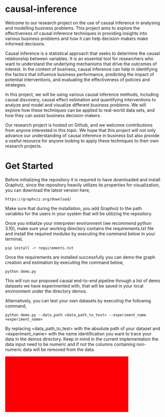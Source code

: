 # causal-inference

Welcome to our research project on the use of causal inference in analysing and modelling business problems. This project aims to explore the effectiveness of causal inference techniques in providing insights into various business problems and how it can help decision-makers make informed decisions.

Causal inference is a statistical approach that seeks to determine the causal relationship between variables. It is an essential tool for researchers who want to understand the underlying mechanisms that drive the outcomes of interest. In the context of business, causal inference can help in identifying the factors that influence business performance, predicting the impact of potential interventions, and evaluating the effectiveness of policies and strategies.

In this project, we will be using various causal inference methods, including causal discovery, causal effect estimation and quantifying interventions to analyze and model and visualize different business problems. We will explore how these techniques can be applied to real-world data sets, and how they can assist business decision-makers.

Our research project is hosted on Github, and we welcome contributions from anyone interested in this topic. We hope that this project will not only advance our understanding of causal inference in business but also provide a useful resource for anyone looking to apply these techniques to their own research projects.


# Get Started

Before initializing the repository it is required to have downloaded and install Graphviz, since the repository heavily utilizes its properties for visualization, you can download the latest version here,

```
https://graphviz.org/download/
```

Make sure that during the installation, you add Graphviz to the path variables for the users in your system that will be utilizing the repository.


Once you initialize your interpreter environment (we recommend python 3.10), make sure your working directory contains the requirements.txt file and install the required modules by executing the command below in your terminal,

```
pip install -r requirements.txt
```

Once the requirements are installed successfully you can demo the graph creation and estimation by executing the command below, 

```
python demo.py
```

This will run our proposed causal end-to-end pipeline through a list of demo datasets we have experimented with, that will be saved in your local environment under the directory demos.

Alternatively, you can test your own datasets by executing the following command,

```
python demo.py --data_path <data_path_to_test> --experiment_name <experiment_name>
```

By replacing <data_path_to_test> with the absolute path of your dataset and <experiment_name> with the name identification you want to trace your data in the demos directory. 
Keep in mind in the current implementation the data input need to be numeric and if not the columns containing non-numeric data will be removed from the data.


<svg width="400" height="180">
  <rect width="100%" height="100%" fill="red">
    <animate attributeName="fill" from="red" to="blue" dur="5s" repeatCount="indefinite"/>
  </rect>
</svg>





